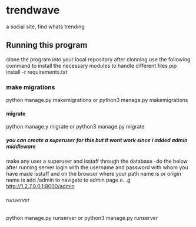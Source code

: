 # trendwave
 a social site, find whats trending
## Running this program
clone the program into your local repository
after clonning use the following command to install the necessary modules to handle different files
pip install -r requirements.txt 
### make migrations
python manage.py makemigrations or
python3 manage.py makemigrations
#### migrate
python manage.y migrate
or python3  manage.py migrate
##### you can create a superuser for this but it wont work since i added admin middleware 
make any user a superuser and isstaff through the database
-do the below after running server
login with the username and password with whom you have made isstaff and on the browser where your path name is or origin name is add /admin to navigate to admin page e...g http://1.2.7.0.0.1:8000/admin

###### runserver
python manage.py runserver
or python3 manage.py runserver


